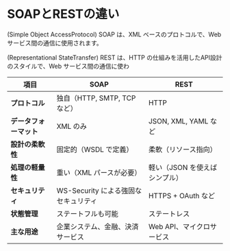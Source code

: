 
# SOAPとRESTの違い

(Simple Object AccessProtocol)
SOAP は、XML ベースのプロトコルで、Webサービス間の通信に使用されます。


(Representational StateTransfer)
REST は、HTTP の仕組みを活用したAPI設計のスタイルで、Web サービス間の通信に使わ

| 項目            | SOAP                         | REST                          |
|---------------|----------------------------|------------------------------|
| **プロトコル**   | 独自（HTTP, SMTP, TCP など） | HTTP                          |
| **データフォーマット** | XML のみ                     | JSON, XML, YAML など           |
| **設計の柔軟性**   | 固定的（WSDL で定義）         | 柔軟（リソース指向）           |
| **処理の軽量性**   | 重い（XML パースが必要）      | 軽い（JSON を使えばシンプル）  |
| **セキュリティ**   | WS-Security による強固なセキュリティ | HTTPS + OAuth など          |
| **状態管理**     | ステートフルも可能            | ステートレス                  |
| **主な用途**     | 企業システム、金融、決済サービス | Web API、マイクロサービス    |
